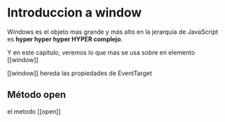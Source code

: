 # Introduccion a window

Windows es el objeto mas grande y más alto en la jerarquía de JavaScript
es **hyper hyper hyper HYPER complejo**.

Y en este capitulo, veremos lo que mas se usa sobre en elemento [[window]]

[[window]] hereda las propiedades de EventTarget

## Método open 

el metodo [[open]]